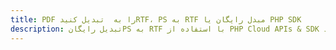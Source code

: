 ---title: PDF را به  تبدیل کنیدRTF، PS به RTF مبدل رایگان یا PHP SDKdescription: تبدیل رایگانPS به RTF با استفاده از PHP Cloud APIs & SDK همچنین اسناد PDF را در Cloud ایجاد، ویرایش و رندر کنید.---